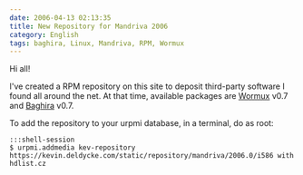 ```yaml
---
date: 2006-04-13 02:13:35
title: New Repository for Mandriva 2006
category: English
tags: baghira, Linux, Mandriva, RPM, Wormux
---
```


Hi all!

I've created a RPM repository on this site to deposit third-party software I found all around the net. At that time, available packages are [Wormux](https://www.wormux.org) v0.7 and [Baghira](https://baghira.sourceforge.net) v0.7.

To add the repository to your urpmi database, in a terminal, do as root:

    :::shell-session
    $ urpmi.addmedia kev-repository https://kevin.deldycke.com/static/repository/mandriva/2006.0/i586 with hdlist.cz

